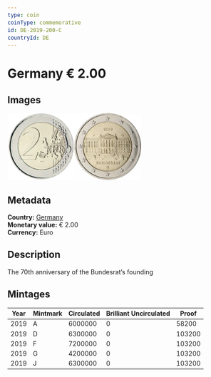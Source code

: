 ```yaml
---
type: coin
coinType: commemorative
id: DE-2019-200-C
countryId: DE
---
```


# Germany € 2.00

## Images

<img src="../../Images/common-2007-200.webp" height="150" alt="Front image"><img src="Images/DE-2019-200.webp" height="150" alt="Back image">

## Metadata

**Country:** [Germany](../../Countries/Germany/index.md)\
**Monetary value:** € 2.00\
**Currency:** Euro

## Description

The 70th anniversary of the Bundesrat’s founding

## Mintages

| Year | Mintmark | Circulated | Brilliant Uncirculated | Proof  |
| ---- | -------- | ---------- | ---------------------- | ------ |
| 2019 | A        | 6000000    | 0                      | 58200  |
| 2019 | D        | 6300000    | 0                      | 103200 |
| 2019 | F        | 7200000    | 0                      | 103200 |
| 2019 | G        | 4200000    | 0                      | 103200 |
| 2019 | J        | 6300000    | 0                      | 103200 |
